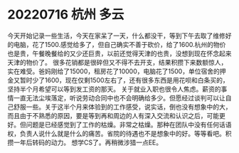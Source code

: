 # 20220716 杭州 多云

今天开始记录一些生活，今天在家呆了一天，什么都没干，等到下午去取了维修好的电脑，花了1500.感觉给多了，但自己确实不善于砍价，给了1600.杭州的物价也是贵，午餐晚餐给的又少还巨贵，以前还觉得天津的也贵，没想到现在怀念起来天津的物价了。
很多花销都是很碎但又不得不去开支，结果积攒下来数额惊人，实在难受。爸妈刚给了15000，租房花了10000，电脑花了1500，单位宿舍的押金又暂时少了1600，现在仅剩1500左右了，还有很多东西是用花呗和白条买的，坚持半个月希望可以等到发工资的那天。
关于就业入职也很令人焦虑。薪资的事情一直无法尘埃落定，听说劳动合同中也不会明确给多少。但愿经过谈判可以让自己舒服一些。关于这半个月来体验到的工作感受，说实话，倒也没有想象中的大，而且由于不熟悉的原因，要是等到再和周边的人有深入交流和认识之后，可能更好。但问题是已经感觉到了工作的枯燥。非常之枯燥。那种在团队中没有任何话语权，负责人说什么就是什么的痛苦。省院的待遇也不是想象中的好。等等看吧。积攒一年后转码的动力。
想学CS了。再稍微涉猎一点EE。